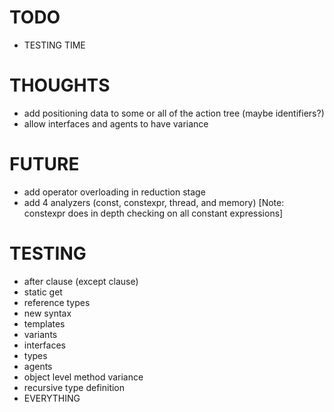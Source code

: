 # TODO

- TESTING TIME

# THOUGHTS

- add positioning data to some or all of the action tree (maybe identifiers?)
- allow interfaces and agents to have variance

# FUTURE

- add operator overloading in reduction stage
- add 4 analyzers (const, constexpr, thread, and memory) [Note: constexpr does in depth checking on all constant expressions]

# TESTING

- after clause (except clause)
- static get
- reference types
- new syntax
- templates
- variants
- interfaces
- types
- agents
- object level method variance
- recursive type definition
- EVERYTHING